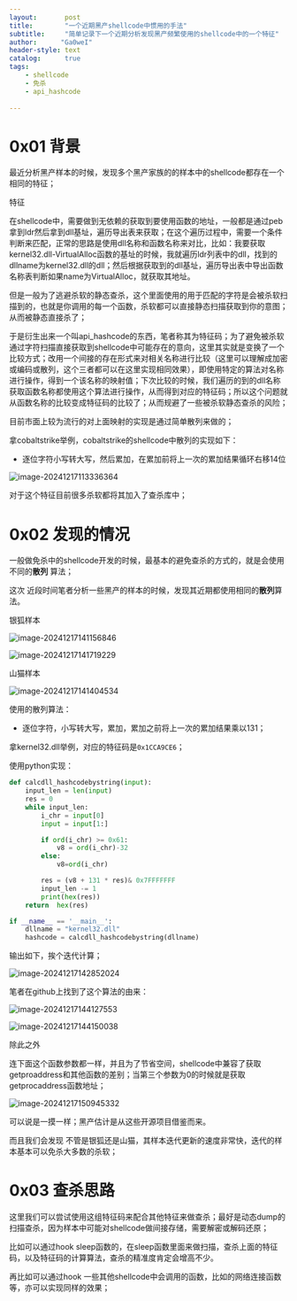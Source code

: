 ```yaml
---
layout:       post
title:        "一个近期黑产shellcode中惯用的手法"
subtitle:     "简单记录下一个近期分析发现黑产频繁使用的shellcode中的一个特征"
author:      "Ga0weI"
header-style: text
catalog:      true
tags:
    - shellcode
    - 免杀
    - api_hashcode
 
---
```


# 0x01 背景

最近分析黑产样本的时候，发现多个黑产家族的的样本中的shellcode都存在一个相同的特征；

特征

在shellcode中，需要做到无依赖的获取到要使用函数的地址，一般都是通过peb拿到ldr然后拿到dll基址，遍历导出表来获取；在这个遍历过程中，需要一个条件判断来匹配，正常的思路是使用dll名称和函数名称来对比，比如：我要获取kernel32.dll-VirtualAlloc函数的基址的时候，我就遍历ldr列表中的dll，找到的dllname为kernel32.dll的dll；然后根据获取到的dll基址，遍历导出表中导出函数名称表判断如果name为VirtualAlloc，就获取其地址。

但是一般为了逃避杀软的静态查杀，这个里面使用的用于匹配的字符是会被杀软扫描到的，也就是你调用的每一个函数，杀软都可以直接静态扫描获取到你的意图；从而被静态直接杀了；

于是衍生出来一个叫api_hashcode的东西，笔者称其为特征码；为了避免被杀软通过字符扫描直接获取到shellcode中可能存在的意向，这里其实就是变换了一个比较方式；改用一个间接的存在形式来对相关名称进行比较（这里可以理解成加密或编码或散列，这个三者都可以在这里实现相同效果），即使用特定的算法对名称进行操作，得到一个该名称的映射值；下次比较的时候，我们遍历的到的dll名称获取函数名称都使用这个算法进行操作，从而得到对应的特征码；所以这个问题就从函数名称的比较变成特征码的比较了；从而规避了一些被杀软静态查杀的风险；



目前市面上较为流行的对上面映射的实现是通过简单散列来做的；

拿cobaltstrike举例，cobaltstrike的shellcode中散列的实现如下：

- 逐位字符小写转大写，然后累加，在累加前将上一次的累加结果循环右移14位

![image-20241217113336364](/img/一个近期黑产shellcode中惯用的手法/image-20241217113336364.png)



对于这个特征目前很多杀软都将其加入了查杀库中；

# 0x02 发现的情况

一般做免杀中的shellcode开发的时候，最基本的避免查杀的方式的，就是会使用不同的**散列**  算法；

这次 近段时间笔者分析一些黑产的样本的时候，发现其近期都使用相同的**散列**算法。

银狐样本

![image-20241217141156846](/img/一个近期黑产shellcode中惯用的手法/image-20241217141156846.png)

![image-20241217141719229](/img/一个近期黑产shellcode中惯用的手法/image-20241217141719229.png)

山猫样本

![image-20241217141404534](/img/一个近期黑产shellcode中惯用的手法/image-20241217141404534.png)





使用的散列算法：

- 逐位字符，小写转大写，累加，累加之前将上一次的累加结果乘以131；



拿kernel32.dll举例，对应的特征码是``0x1CCA9CE6``；

使用python实现：

```python
def calcdll_hashcodebystring(input):
    input_len = len(input)
    res = 0
    while input_len:
        i_chr = input[0]
        input = input[1:]

        if ord(i_chr) >= 0x61:
            v8 = ord(i_chr)-32
        else:
            v8=ord(i_chr)

        res = (v8 + 131 * res)& 0x7FFFFFFF
        input_len -= 1  
        print(hex(res))
    return  hex(res)

if __name__ == '__main__':
    dllname = "kernel32.dll"
    hashcode = calcdll_hashcodebystring(dllname)

```



输出如下，挨个迭代计算；

![image-20241217142852024](/img/一个近期黑产shellcode中惯用的手法/image-20241217142852024.png)





笔者在github上找到了这个算法的由来：

![image-20241217144127553](/img/一个近期黑产shellcode中惯用的手法/image-20241217144127553.png)

![image-20241217144150038](/img/一个近期黑产shellcode中惯用的手法/image-20241217144150038.png)

除此之外

连下面这个函数参数都一样，并且为了节省空间，shellcode中兼容了获取getproaddress和其他函数的差别；当第三个参数为0的时候就是获取getprocaddress函数地址；

![image-20241217150945332](/img/一个近期黑产shellcode中惯用的手法/image-20241217150945332.png)



可以说是一摸一样；黑产估计是从这些开源项目借鉴而来。

而且我们会发现 不管是银狐还是山猫，其样本迭代更新的速度非常快，迭代的样本基本可以免杀大多数的杀软；













# 0x03 查杀思路

这里我们可以尝试使用这组特征码来配合其他特征来做查杀；最好是动态dump的扫描查杀，因为样本中可能对shellcode做间接存储，需要解密或解码还原；

比如可以通过hook sleep函数的，在sleep函数里面来做扫描，查杀上面的特征码，以及特征码的计算算法，查杀的精准度肯定会增高不少。

再比如可以通过hook 一些其他shellcode中会调用的函数，比如的网络连接函数等，亦可以实现同样的效果；

